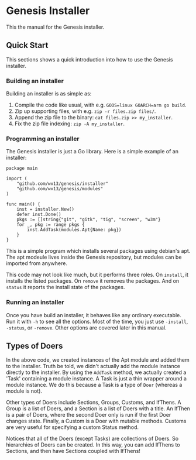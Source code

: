 Genesis Installer
=================

This the manual for the Genesis installer.

## Quick Start

This sections shows a quick introduction into how to
use the Genesis installer.

### Building an installer

Building an installer is as simple as:

1. Compile the code like usual, with e.g. `GOOS=linux GOARCH=arm go build`.
2. Zip up supporting files, with e.g. `zip -r files.zip files/`.
3. Append the zip file to the binary: `cat files.zip >> my_installer`.
4. Fix the zip file indexing: `zip -A my_installer`.

### Programming an installer

The Genesis installer is just a Go library.  Here is a simple example
of an installer:

	package main

	import (
		"github.com/wx13/genesis/installer"
		"github.com/wx13/genesis/modules"
	)

	func main() {
		inst = installer.New()
		defer inst.Done()
		pkgs := []string{"git", "gitk", "tig", "screen", "w3m"}
		for _, pkg := range pkgs {
			inst.AddTask(modules.Apt{Name: pkg})
		}
	}

This is a simple program which installs several packages using debian's apt.
The apt modeule lives inside the Genesis repository, but modules can be
imported from anywhere.

This code may not look like much, but it performs three roles.  On `install`,
it installs the listed packages.  On `remove` it removes the packages. And on
`status` it reports the install state of the packages.

### Running an installer

Once you have build an installer, it behaves like any ordinary executable.
Run it with `-h` to see all the options.  Most of the time, you just use
`-install`, `-status`, or `-remove`.  Other options are covered later in
this manual.


## Types of Doers

In the above code, we created instances of the Apt module and
added them to the installer.  Truth be told, we didn't actually
add the module instance directly to the installer.  By using the
`AddTask` method, we actually created a 'Task' containing a module
instance.  A Task is just a thin wrapper around a module instance.
We do this because a Task is a type of `Doer` (whereas a module is not).

Other types of Doers include Sections, Groups, Customs, and IfThens.
A Group is a list of Doers, and a Section is a list of Doers with a title.
An IfThen is a pair of Doers, where the second Doer only is run if the
first Doer changes state.  Finally, a Custom is a Doer with mutable
methods. Customs are very useful for specifying a custom Status method.

Notices that all of the Doers (except Tasks) are collections of Doers.
So hierarchies of Doers can be created.  In this way, you can add
IfThens to Sections, and then have Sections coupled with IfThens!
